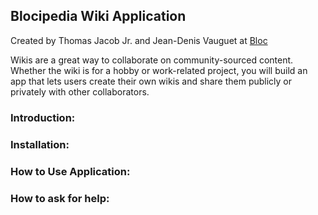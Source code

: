 ## Blocipedia Wiki Application ##

Created by Thomas Jacob Jr. and Jean-Denis Vauguet at [Bloc](http://bloc.io)

Wikis are a great way to collaborate on community-sourced content. Whether the wiki is for a hobby or work-related project, you will build an app that lets users create their own wikis and share them publicly or privately with other collaborators.

### Introduction: 


### Installation:


### How to Use Application:


### How to ask for help:

